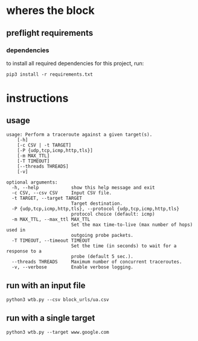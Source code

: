 # wheres the block

## preflight requirements

### dependencies
to install all required dependencies for this project, run:
		

    pip3 install -r requirements.txt

# instructions

## usage

	usage: Perform a traceroute against a given target(s). 
		[-h]
		[-c CSV | -t TARGET]
		[-P {udp,tcp,icmp,http,tls}]
		[-m MAX_TTL]
		[-T TIMEOUT]
		[--threads THREADS]
		[-v]

	optional arguments:
	  -h, --help            show this help message and exit
	  -c CSV, --csv CSV     Input CSV file.
	  -t TARGET, --target TARGET
							Target destination.
	  -P {udp,tcp,icmp,http,tls}, --protocol {udp,tcp,icmp,http,tls}
							protocol choice (default: icmp)
	  -m MAX_TTL, --max_ttl MAX_TTL
							Set the max time-to-live (max number of hops) used in
							outgoing probe packets.
	  -T TIMEOUT, --timeout TIMEOUT
							Set the time (in seconds) to wait for a response to a
							probe (default 5 sec.).
	  --threads THREADS     Maximum number of concurrent traceroutes.
	  -v, --verbose         Enable verbose logging.


## run with an input file

    python3 wtb.py --csv block_urls/ua.csv

## run with a single target

 
    python3 wtb.py --target www.google.com



